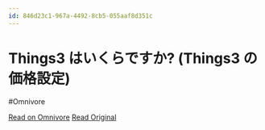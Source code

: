 ```yaml
---
id: 846d23c1-967a-4492-8cb5-055aaf8d351c
---
```


# Things3 はいくらですか? (Things3 の価格設定)
#Omnivore

[Read on Omnivore](https://omnivore.app/me/things-3-things-3-18fa3814496)
[Read Original](https://ellieplanner.com/productivity-copilot/things-3-pricing)

